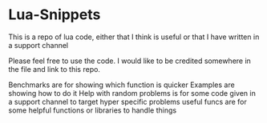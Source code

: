 # Lua-Snippets

This is a repo of lua code, either that I think is useful or that I have written in a support channel

Please feel free to use the code.
I would like to be credited somewhere in the file and link to this repo.

Benchmarks are for showing which function is quicker
Examples are showing how to do it
Help with random problems is for some code given in a support channel to target hyper specific problems
useful funcs are for some helpful functions or libraries to handle things